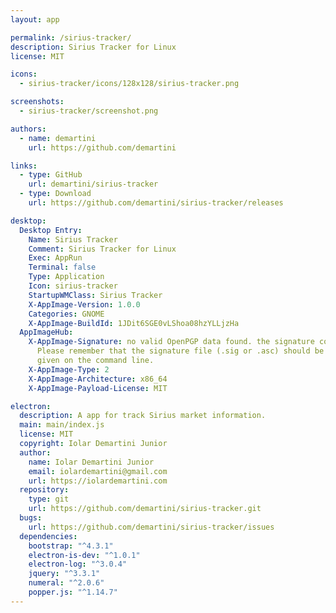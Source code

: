 ```yaml
---
layout: app

permalink: /sirius-tracker/
description: Sirius Tracker for Linux
license: MIT

icons:
  - sirius-tracker/icons/128x128/sirius-tracker.png

screenshots:
  - sirius-tracker/screenshot.png

authors:
  - name: demartini
    url: https://github.com/demartini

links:
  - type: GitHub
    url: demartini/sirius-tracker
  - type: Download
    url: https://github.com/demartini/sirius-tracker/releases

desktop:
  Desktop Entry:
    Name: Sirius Tracker
    Comment: Sirius Tracker for Linux
    Exec: AppRun
    Terminal: false
    Type: Application
    Icon: sirius-tracker
    StartupWMClass: Sirius Tracker
    X-AppImage-Version: 1.0.0
    Categories: GNOME
    X-AppImage-BuildId: 1JDit6SGE0vLShoa08hzYLLjzHa
  AppImageHub:
    X-AppImage-Signature: no valid OpenPGP data found. the signature could not be verified.
      Please remember that the signature file (.sig or .asc) should be the first file
      given on the command line.
    X-AppImage-Type: 2
    X-AppImage-Architecture: x86_64
    X-AppImage-Payload-License: MIT

electron:
  description: A app for track Sirius market information.
  main: main/index.js
  license: MIT
  copyright: Iolar Demartini Junior
  author:
    name: Iolar Demartini Junior
    email: iolardemartini@gmail.com
    url: https://iolardemartini.com
  repository:
    type: git
    url: https://github.com/demartini/sirius-tracker.git
  bugs:
    url: https://github.com/demartini/sirius-tracker/issues
  dependencies:
    bootstrap: "^4.3.1"
    electron-is-dev: "^1.0.1"
    electron-log: "^3.0.4"
    jquery: "^3.3.1"
    numeral: "^2.0.6"
    popper.js: "^1.14.7"
---
```

